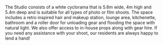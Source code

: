 The Studio consists of a white cyclorama that is 5.6m wide, 4m high and 5.4m deep and is suitable for all types of photo or film shoots. The space includes a retro inspired hair and makeup station, lounge area, kitchenette, bathroom and a roller door for unloading gear and flooding the space with natural light. We also offer access to in-house props along with gear hire. If you need any assistance with your shoot, our residents are always happy to lend a hand!
